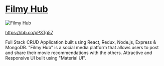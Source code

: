 # [Filmy Hub](https://filmyhub-react.herokuapp.com/)

![Filmy Hub](https://i.ibb.co/qnR8zVS/FilmyHub.png)

https://ibb.co/pP3Tg57

Full Stack CRUD Application built using React, Redux, Node.js, Express & MongoDB. "Filmy Hub" is a social media platform that allows users to post and share their movie recommendations with the others. Attractive and Responsive UI built using "Material UI".
